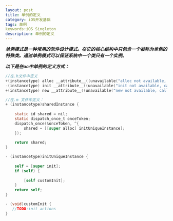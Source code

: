 ```yaml
---
layout: post
title: 单例的定义
category: iOS开发基础
tags: 单例
keywords:iOS Singleton
description: 单例的定义
---
```


***单例模式是一种常用的软件设计模式。在它的核心结构中只包含一个被称为单例的特殊类。通过单例模式可以保证系统中一个类只有一个实例。***



***以下是在oc中单例的定义方式：***

```objective-c
//在.h文件中定义
+(instancetype) alloc __attribute__((unavailable("alloc not available, call sharedInstance instead")));
-(instancetype) init __attribute__((unavailable("init not available, call sharedInstance instead")));
+(instancetype) new __attribute__((unavailable("new not available, call sharedInstance instead")));
```

```objective-c
//在.m 文件中定义：
+ (instancetype)sharedInstance {
   
    static id shared = nil;
    static dispatch_once_t onceToken;
    dispatch_once(&onceToken, ^{
        shared = [[super alloc] initUniqueInstance];
    });
   
    return shared;
}

- (instancetype)initUniqueInstance {
   
    self = [super init];
    if (self) {
       
        [self customInit];
    }
    return self;
}

- (void)customInit {
   //TODO:init actions  
}
```

